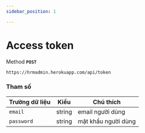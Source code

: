 ```yaml
---
sidebar_position: 1

---
```


# Access token

Method **`POST`**

```shell
https://hrmadmin.herokuapp.com/api/token
```

### Tham số

| Trường dữ liệu | Kiểu   | Chú thích           |
| -------------- | ------ | ------------------- |
| `email`     | string | email người dùng    |
| `password`     | string | mật khẩu người dùng |

